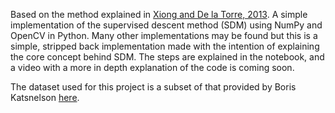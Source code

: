 Based on the method explained in [Xiong and De la Torre, 2013](https://www.ri.cmu.edu/pub_files/2013/5/main.pdf). A simple implementation of the supervised descent method (SDM) using NumPy and OpenCV in Python. Many other implementations may be found but this is a simple, stripped back implementation made with the intention of explaining the core concept behind SDM. The steps are explained in the notebook, and a video with a more in depth explanation of the code is coming soon.

The dataset used for this project is a subset of that provided by Boris Katsnelson [here](https://www.kaggle.com/datasets/boriskatsnelson/facialkeypointdetection/data).
